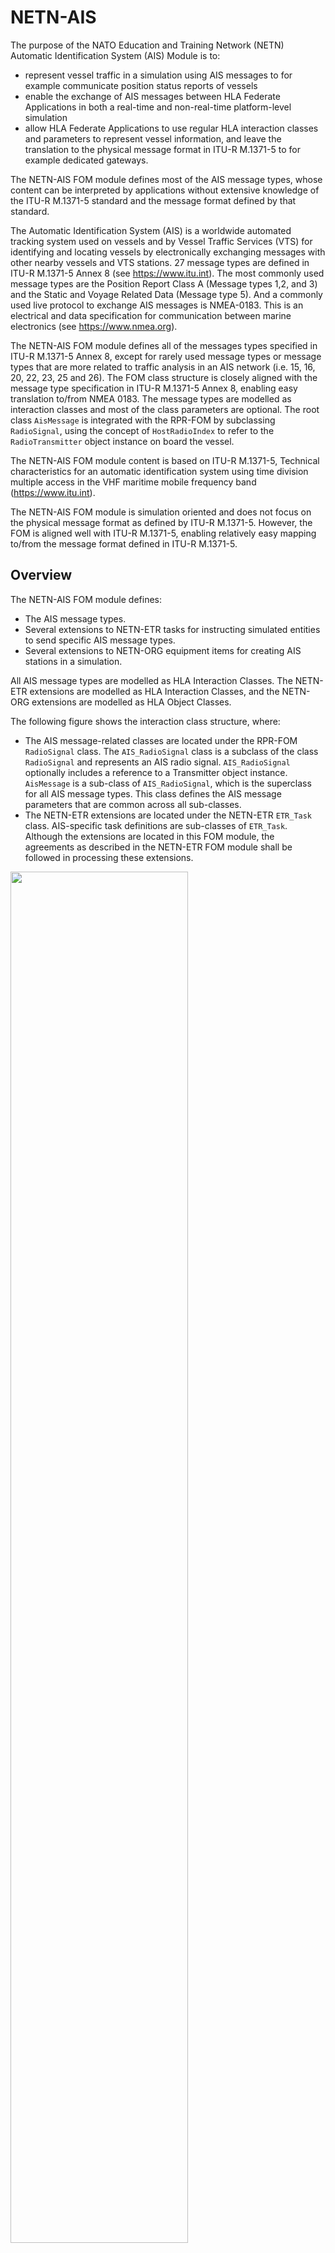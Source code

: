 # NETN-AIS
The purpose of the NATO Education and Training Network (NETN) Automatic Identification System (AIS) Module is to:

 * represent vessel traffic in a simulation using AIS messages to for example communicate position status reports of vessels
 * enable the exchange of AIS messages between HLA Federate Applications in both a real-time and non-real-time platform-level simulation
 * allow HLA Federate Applications to use regular HLA interaction classes and parameters to represent vessel information, and leave the translation to the physical message format in ITU-R M.1371-5 to for example dedicated gateways. 

The NETN-AIS FOM module defines most of the AIS message types, whose content can be interpreted by applications without extensive knowledge of the ITU-R M.1371-5 standard and the message format defined by that standard. 

The Automatic Identification System (AIS) is a worldwide automated tracking system used on vessels and by Vessel Traffic Services (VTS) for identifying and locating vessels by electronically exchanging messages with other nearby vessels and VTS stations. 27 message types are defined in ITU-R M.1371-5 Annex 8 (see https://www.itu.int). The most commonly used message types are the Position Report Class A (Message types 1,2, and 3) and the Static and Voyage Related Data (Message type 5). And a commonly used live protocol to exchange AIS messages is NMEA-0183. This is an electrical and data specification for communication between marine electronics (see https://www.nmea.org).

The NETN-AIS FOM module defines all of the messages types specified in ITU-R M.1371-5 Annex 8, except for rarely used message types or message types that are more related to traffic analysis in an AIS network (i.e. 15, 16, 20, 22, 23, 25 and 26). The FOM class structure is closely aligned with the message type specification in ITU-R M.1371-5 Annex 8, enabling easy translation to/from NMEA 0183. The message types are modelled as interaction classes and most of the class parameters are optional. The root class `AisMessage` is integrated with the RPR-FOM by subclassing `RadioSignal`, using the concept of `HostRadioIndex` to refer to the `RadioTransmitter` object instance on board the vessel.

The NETN-AIS FOM module content is based on ITU-R M.1371-5, Technical characteristics for an automatic identification system using time division multiple access in the VHF maritime mobile frequency band (https://www.itu.int).

The NETN-AIS FOM module is simulation oriented and does not focus on the physical message format as defined by ITU-R M.1371-5. However, the FOM is aligned well with ITU-R M.1371-5, enabling relatively easy mapping to/from the message format defined in ITU-R M.1371-5.

## Overview

The NETN-AIS FOM module defines:

- The AIS message types.
- Several extensions to NETN-ETR tasks for instructing simulated entities to send specific AIS message types.
- Several extensions to NETN-ORG equipment items for creating AIS stations in a simulation.

All AIS message types are modelled as HLA Interaction Classes. The NETN-ETR extensions are modelled as HLA Interaction Classes, and the NETN-ORG extensions are modelled as HLA Object Classes.

The following figure shows the interaction class structure, where: 

- The AIS message-related classes are located under the RPR-FOM `RadioSignal` class. The `AIS_RadioSignal` class is a subclass of the class `RadioSignal` and represents an AIS radio signal. `AIS_RadioSignal` optionally includes a reference to a Transmitter object instance. `AisMessage` is a sub-class of `AIS_RadioSignal`, which is the superclass for all AIS message types. This class defines the AIS message parameters that are common across all sub-classes.
- The NETN-ETR extensions are located under the  NETN-ETR `ETR_Task` class. AIS-specific task definitions are sub-classes of `ETR_Task`. Although the extensions are located in this FOM module, the agreements as described in the NETN-ETR FOM module shall be followed in processing these extensions.

<img src="./images/NETN-AIS Interaction Class Tree.png" width="75%"/>

Figure: Interaction Class Structure

The following figure shows the object class structure, where:

- The NETN-ORG extensions are located under the NETN-ORG `EquipmentItem` class. These extensions provide additional information for creating AIS stations in a simulation. The agreements, as described in the NETN-ORG FOM module, shall be followed in processing these extensions.

<img src="./images/NETN-AIS Object Class Tree.png" width="75%"/>

### AIS message types

The modelled AIS message types are:

| Message type | Description |
| ------------ | ------------------------------------------------------------ |
| 1 | **Position Report Class A**. Message type for a scheduled position report; Class A shipborne mobile equipment. This message transmits information about the navigation of a ship: Longitude and latitude, time, heading, speed, ships navigation status, e.g. under power, at anchor. This message is transmitted every 2 to 10 seconds while underway, and every 3 minutes while at anchor. |
| 2 | Idem. |
| 3 | Idem. |
| 4 | **Base Station Report**. This message is to be used by fixed-location base stations to report a position and time reference periodically. |
| 5 | **Static and Voyage Related Data**. This message type is transmitted every 6 minutes and should only be used by Class A shipborne and SAR aircraft AIS stations when reporting static or voyage related data. |
| 6 | **Binary Addressed Message**. This message type is an addressed point-to-point message with an unspecified binary payload. |
| 7 | **Binary Acknowledge**. This message type is a receipt acknowledgement to the senders of a previous message of Message Type 6. Total length varies depending on the number of destination MMSIs included (1..4). |
| 8 | **Binary Broadcast Message**. This message type is a broadcast message with a binary payload. |
| 9 | **Standard SAR Aircraft Position Report**. Tracking information for search-and-rescue aircraft. |
| 10 | **UTC/Date Inquiry**. Request for UTC/Date information from an AIS base station. |
| 11 | **UTC/Date Response**. Identical to Message Type 4, with the semantics of a response to an inquiry. This message type is only transmitted from a mobile station as a result of a UTC request message (Message Type 10). |
| 12 | **Addressed Safety-Related Message**. This is a point-to-point text message. The payload is interpreted as a six-bit text. |
| 13 | **Safety-Related Acknowledgement**. This message type is a receipt acknowledgement to senders of previous messages of Message Type 12. |
| 14 | **Safety-Related Broadcast Message**. This is a broadcast text message. The payload is interpreted as a six-bit text. |
| 17 | **DGNSS Broadcast Binary Message**. This message type is used to broadcast differential corrections for GPS. The data in the payload is intended to be passed directly to GPS receivers capable of accepting such corrections. |
| 18 | **Standard Class B CS Position Report**. A less detailed report than message types 1-3 for vessels using Class B transmitters. The navigational status and rate of turn is not included in this message type. |
| 19 | **Extended Class B CS Position Report**. A slightly more detailed report than Message Type 18 for vessels using Class B transmitters. The navigational status and rate of turn is not included in this message type. The fields are as defined in the common navigation block and the Message Type 5 message. |
| 21 | **Aid-to-Navigation Report**. Identification and location message to be emitted by aids to navigation such as buoys and lighthouses. |
| 24 | **Static Data Report**. The equivalent of Message Type 5 for ships using Class B equipment. They are also used to associate an MMSI with a name on either class A or class B equipment. This message type may be in part A or part B format. According to the standard, parts A and B are expected to be broadcast in adjacent pairs. |
| 27 | **Long Range AIS Broadcast message**. This message type is primarily intended for long-range detection of AIS Class A equipped vessels (typically by satellite). This message has similar content to Messages 1, 2 and 3, but the total number of bits is compressed to allow for increased propagation delays associated with long-range detection. |

### NETN-ETR extensions

The NETN-ETR `ETR_Task` extensions are summarized in the following table. These extensions may be useful in SAR vignettes, for example.

| Name | Semantics |
| --- | --- |
| SendSafetyRelatedMessage | Tasks entity (the source) to send a safety related message (AIS message type 12) to another entity (the destination). Both source and destination must represent an AIS station (vessel, SAR aircraft, etc). |
| SendSafetyRelatedBroadcastMessage | Tasks entity (the source) to send a safety related broadcast message (AIS message type 14). The source must represent an AIS station (vessel, SAR aircraft, etc). |

### NETN-ORG extensions

The NETN-ORG `EquipmentItem` extensions are summarized in the following table.

|Name|Semantics|
|---|---|
|AisEquipmentItem|This class defines additional attributes for AIS equipment. Depending on the kind of AIS equipment, further attributes are added in sub-classes.|
|AisEquipmentItem.Vessel|This class defines additional attributes for vessel equipment.|
|AisEquipmentItem.SARaircraft|This class defines additional attributes for SAR aircraft equipment.|
|AisEquipmentItem.Basestation|This class defines additional attributes for basestation equipment.|
|AisEquipmentItem.AidToNavigation|This class defines additional attributes for aid to navigation (ATON) equipment.|

The `AisEquipmentItem` defines, amongst others, the `RadioSystemType` of the AIS station. The `RadioSystemType` should be used by the federate to initialize the `RadioTransmitter` object instance. Entity type values that may be used for the `RadioSystemType` are:

- `7.3.0.37.0.0.0` for a default AIS transmitter that relates to the AIS station modelled
- `7.3.0.37.1.0.0` for a class A transmitter
- `7.3.0.37.2.0.0` for a class B/SO (Self-Organizing) transmitter
- `7.3.0.37.3.0.0` for a class B/CS (Carrier-Sense) transmitter

See Radio Kind in the SISO Enumerations, [UID 22] for categories. By adding a subcategory (i.e. `1`,`2`, etc., not defined in the SISO Enumerations), it is possible to identify the specific type of transmitter, namely class A, B/SO, or B/CS in this example. These non-standard subcategory values should be defined as part of the federation agreements. The country code value `0` in this example should be replaced by the appropriate value.

## AisMessage class parameters

### Optional and required parameters

Many of the `AisMessage` class parameters are optional. For each optional parameter, a default value is defined that can be assumed by the receiving HLA federate if no parameter value is provided.

For example, to transmit a **Position Report Class A** message, only the following parameters are required:

|Parameter|Semantics|
|---|---|
|MessageId|Required. Message type identifier.|
|UserId|Required. The message is from the vessel identified by this MMSI.|

All other parameters are optional. However, to include a minimum amount of navigation data in the message and make the message useful, the following parameters should also be provided:

|Parameter|Semantics|
|---|---|
|Position|Optional (Default: not available). AIS (Lat,Lon) position.|
|UTCtime|Optional (Default: not available). Time of report.|

Other parameters include the true heading, course, rate of turn, etc. These are all optional but can be provided when available.

Note that the AIS position in the NETN-AIS FOM module is defined as a `GeodeticLocation` datatype. This is different from ITU-R M.1371-5, where Longitude and Latitude are represented in 1/10 000 min and stored in a 28 and 27-bit field, respectively. The purpose of this FOM module is to not bother the user with the message format in ITU-R M.1371-5, but rather let the user focus on the information that is exchanged in the simulation. The physical message format is not a concern of this FOM module. However, the class and parameter structure is such that the mapping between the NETN-AIS FOM and ITU-R M.1371-5 is straightforward.

### Six-bit ASCII character string datatype

Several parameters are typed as six-bit character strings—for example, vessel name and callsign. The parameter data type of a six-bit character string is `HLAASCIIstring`, and the following table shows the ASCII character to be used for each six-bit character.

| six-bit | dec | char | six-bit | dec | char | six-bit | dec | char | six-bit | dec | char |
| ------ | ---- | ---- | ------ | ---- | ---- | ------ | ---- | ---- | ------ | ---- | ---- |
| 000000 | 0 | "@" | 010000 | 16 | "P" | 100000 | 32 | " " | 110000 | 48 | "0" |
| 000001 | 1 | "A" | 010001 | 17 | "Q" | 100001 | 33 | "!" | 110001 | 49 | "1" |
| 000010 | 2 | "B" | 010010 | 18 | "R" | 100010 | 34 | """ | 110010 | 50 | "2" |
| 000011 | 3 | "C" | 010011 | 19 | "S" | 100011 | 35 | "\#" | 110011 | 51 | "3" |
| 000100 | 4 | "D" | 010100 | 20 | "T" | 100100 | 36 | "$" | 110100 | 52 | "4" |
| 000101 | 5 | "E" | 010101 | 21 | "U" | 100101 | 37 | "%" | 110101 | 53 | "5" |
| 000110 | 6 | "F" | 010110 | 22 | "V" | 100110 | 38 | "&" | 110110 | 54 | "6" |
| 000111 | 7 | "G" | 010111 | 23 | "W" | 100111 | 39 | "\'" | 110111 | 55 | "7" |
| 001000 | 8 | "H" | 011000 | 24 | "X" | 101000 | 40 | "(" | 111000 | 56 | "8" |
| 001001 | 9 | "I" | 011001 | 25 | "Y" | 101001 | 41 | ")" | 111001 | 56 | "9" |
| 001010 | 10 | "J" | 011010 | 26 | "Z" | 101010 | 42 | "\*" | 111010 | 58 | ":" |
| 001011 | 11 | "K" | 011011 | 27 | "[" | 101011 | 43 | "\+" | 111011 | 59 | ";" |
| 001100 | 12 | "L" | 011100 | 28 | "\" | 101100 | 44 | "," | 111100 | 60 | "<" |
| 001101 | 13 | "M" | 011101 | 29 | "]" | 101101 | 45 | "-" | 111101 | 61 | "=" |
| 001110 | 14 | "N" | 011110 | 30 | "\^" | 101110 | 46 | "." | 111110 | 62 | ">" |
| 001111 | 15 | "O" | 011111 | 31 | "\_" | 101111 | 47 | "/" | 111111 | 63 | "?" |

### EpochTimeSecInt64 datatype

Time is represented as `EpochTimeSecInt64`. This value represents the number of simulation seconds since the Epoch, 1 Jan 1970. In most messages, the time is related to an AIS position update in an AIS message type.

## RadioTransmitter

Optionally an AIS Radio Signal can be associated with a `RadioTransmitter` object instance. The non-optional attributes of the `RadioTransmitter` object instance may be assigned the following values:

| Attribute | Semantics | Value |
| --- | --- | --- |
| Frequency | Center frequency of the radio transmissions, specified in Herz. | `162000000` Hz |
| FrequencyBandwidth | Bandpass of the radio transmissions, specified in Hertz. | `25000` Hz |
| RadioIndex | Specifies the identification number for each radio on a given host. This value shall not change during simulation execution. | Per agreement. If the `RadioTransmitter` is the only radio for the vessel, the index `0` should be used. |
| RadioSystemType | Entity type of the radio transmitter: Kind, Domain, Country, Category. This value shall not change during simulation execution. Note that no further refinement of the type (subcategory etc.) is defined. The country value `0` should be replaced by the actual value. | `7.3.0.37` |
| TransmittedPower | The average power being transmitted in units of decibel-milliwatts. | `12.5` watt for class A (`41` dBm), `5` watt for class B/SO (`37` dBm), and `2` watt for class B/CS (`33` dBm). |
| TransmitterOperationalStatus | On/Off state of the transmitter as an enumeration. | `Off`, `OnButNotTransmitting` or `OnAndTransmitting` |
| WorldLocation | Location of the antenna in world coordinates. | The vessel position. |

## Entity marking and callsign

As a best practice, the vessel callsign (a seven (7) six-bit character string) should be based on (a) the `Callsign` attribute of the `NETN_SurfaceVessel` class or (b) the `Marking` attribute of the `SurfaceVessel` class, depending on what class is used. The size of these attributes is, however, different, as summarized in the following table:

| Attribute | Datatype | Size |
| --- | --- | --- |
| BaseEntity. PhysicalEntity. Platform. SurfaceVessel. NETN_SurfaceVessel. Callsign | ` HLAunicodeString ` | Unlimited |
| BaseEntity. PhysicalEntity. Platform. SurfaceVessel. Marking | `MarkingStruct` | 11 Octets |

When defining values for entity marking or callsign, the limitation for the vessel callsign should be taken into account.

## NETN-ORG MSDL extension

The MSDL schema has been extended with an AIS schema to persist the AIS-related ORBAT data in a file, together with the rest of the ORBAT data. The AIS schema is located in this repository, and the MSDL schema is located in the NETN-ORG repository. For more information about the MSDL schema and extensions, see the NETN-ORG repository.

